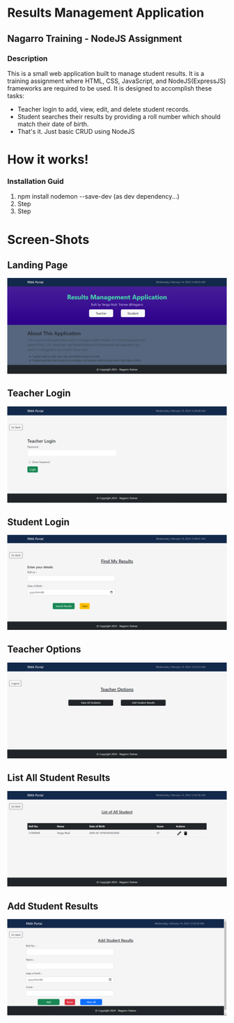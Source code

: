 # Results Management Application
## Nagarro Training - NodeJS Assignment

### Description

This is a small web application built to manage student results. It is a training assignment where HTML, CSS, JavaScript, and NodeJS(ExpressJS) frameworks are required to be used. It is designed to accomplish these tasks:

* Teacher login to add, view, edit, and delete student records.
* Student searches their results by providing a roll number which should match their date of birth.
* That's it. Just basic CRUD using NodeJS

# How it works!

### Installation Guid

1. npm install nodemon --save-dev (as dev dependency...)
2. Step
3. Step


# Screen-Shots 

## Landing Page 

<img alt="landingpage" src="public/images/screenshots/Screenshot (73).png">

## Teacher Login 

<img alt="landingpage" src="public/images/screenshots/Screenshot (75).png">

## Student Login 

<img alt="landingpage" src="public/images/screenshots/Screenshot (74).png">

## Teacher Options
<img alt="landingpage" src="public/images/screenshots/Screenshot (76).png">

## List All Student Results

<img alt="landingpage" src="public/images/screenshots/Screenshot (78).png">

## Add Student Results
<img alt="landingpage" src="public/images/screenshots/Screenshot (77).png">








